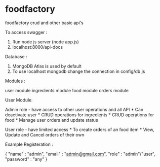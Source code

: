 # foodfactory
foodfactory crud and other basic api's

To access swagger :

1. Run node js server (node app.js)
2. localhost:8000/api-docs

Database :

1. MongoDB Atlas is used by default
2. To use localhost mongodb change the connection in config/db.js


Modules :

user module 
ingredients module
food module
orders module

User Module:

Admin role - have access to other user operations and all API
             * Can deactivate user
             * CRUD operations for ingredients
             * CRUD operations for food
             * Manage user orders and update status

User role - have limited access 
            * To create orders of an food item
            * View, Update and Cancel orders of their own

Example Registeration :

{
  "name" : "admin",
  "email" : "admin@gmail.com",
  "role" : "admin"/"user",
  "password" : "any"
}
